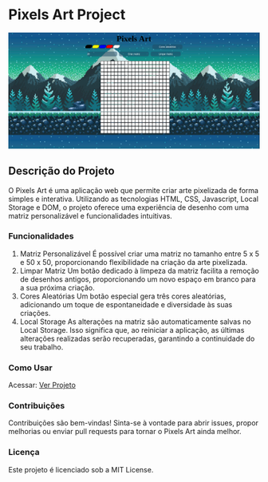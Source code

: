 # Pixels Art Project

![Foto do projeto](./assets/projeto.png)

## Descrição do Projeto

O Pixels Art é uma aplicação web que permite criar arte pixelizada de forma simples e interativa. Utilizando as tecnologias HTML, CSS, Javascript, Local Storage e DOM, o projeto oferece uma experiência de desenho com uma matriz personalizável e funcionalidades intuitivas.

### Funcionalidades

1. Matriz Personalizável
É possível criar uma matriz no tamanho entre 5 x 5 e 50 x 50, proporcionando flexibilidade na criação da arte pixelizada.
2. Limpar Matriz
Um botão dedicado à limpeza da matriz facilita a remoção de desenhos antigos, proporcionando um novo espaço em branco para a sua próxima criação.
3. Cores Aleatórias
Um botão especial gera três cores aleatórias, adicionando um toque de espontaneidade e diversidade às suas criações.
4. Local Storage
As alterações na matriz são automaticamente salvas no Local Storage. Isso significa que, ao reiniciar a aplicação, as últimas alterações realizadas serão recuperadas, garantindo a continuidade do seu trabalho.

### Como Usar

Acessar: [Ver Projeto](https://jefersonviana.github.io/project-pixels-art/)

### Contribuições

Contribuições são bem-vindas! Sinta-se à vontade para abrir issues, propor melhorias ou enviar pull requests para tornar o Pixels Art ainda melhor.

### Licença

Este projeto é licenciado sob a MIT License.